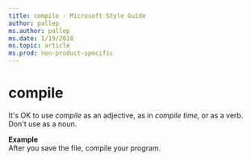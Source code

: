 ```yaml
---
title: compile - Microsoft Style Guide
author: pallep
ms.author: pallep
ms.date: 1/19/2018
ms.topic: article
ms.prod: non-product-specific
---
```


# compile

It's OK to use *compile* as an adjective, as in *compile time,* or as a verb. Don't use as a noun.

**Example**   
After you save the file, compile your program. 
